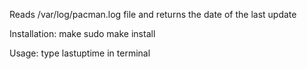 Reads /var/log/pacman.log file and returns the date of the last update

Installation:
make
sudo make install

Usage:
type lastuptime in terminal
